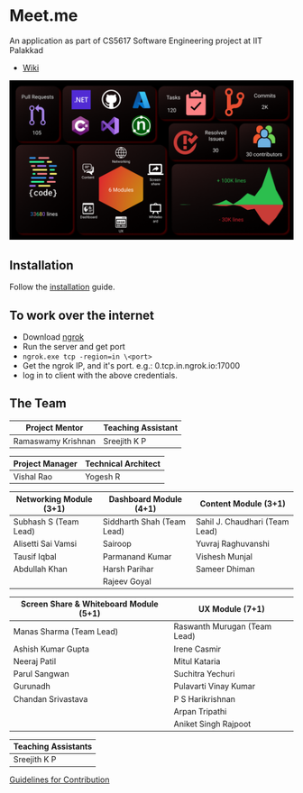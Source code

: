 # Meet.me

An application as part of CS5617 Software Engineering project at IIT Palakkad
* [Wiki](https://github.com/Yogesh7920/meet.me/wiki)

![stats](./images/stats.png)

## Installation
Follow the [installation](https://github.com/Yogesh7920/meet.me/wiki/2.-Installation) guide. 

## To work over the internet

- Download [ngrok](https://ngrok.com/) 
- Run the server and get port
- `ngrok.exe tcp -region=in \<port>`
- Get the ngrok IP, and it's port. e.g.: 0.tcp.in.ngrok.io:17000
- log in to client with the above credentials.

## The Team

| Project Mentor     | Teaching Assistant   |
|--------------------|----------------------|
| Ramaswamy Krishnan | Sreejith K P         |

| Project Manager    | Technical Architect   |
|--------------------|-----------------------|
|   Vishal Rao       |      Yogesh R         |


| Networking Module (3+1)         | Dashboard Module (4+1)     | Content Module (3+1)           | 
|---------------------------------|----------------------------|--------------------------------|
| Subhash S (Team Lead)           | Siddharth Shah (Team Lead) | Sahil J. Chaudhari (Team Lead) | 
| Alisetti Sai Vamsi              | Sairoop                    | Yuvraj Raghuvanshi             |           
| Tausif Iqbal                    | Parmanand Kumar            | Vishesh Munjal                 | 
| Abdullah Khan                   | Harsh Parihar              | Sameer Dhiman                  | 
|                                 | Rajeev Goyal               |                                |


| Screen Share & Whiteboard Module (5+1) | UX Module (7+1)              |
|----------------------------------------|------------------------------|
| Manas Sharma (Team Lead)               | Raswanth Murugan (Team Lead) |
| Ashish Kumar Gupta                     | Irene Casmir                 |
| Neeraj Patil                           | Mitul Kataria                |
| Parul Sangwan                          | Suchitra Yechuri             |
| Gurunadh                               | Pulavarti Vinay Kumar        |
| Chandan Srivastava                     | P S Harikrishnan             |
|                                        | Arpan Tripathi               |
|                                        | Aniket Singh Rajpoot         |

| Teaching Assistants    |
|------------------------|
| Sreejith K P           |


[Guidelines for Contribution](./CONTRIBUTING.md)
